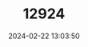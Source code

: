 ---
title: "12924"
category: "Medionidus acutissimus"
draft: false
date: 2024-02-22 13:03:50
languages:
  English: ["Alabama Moccasinshell"]
---